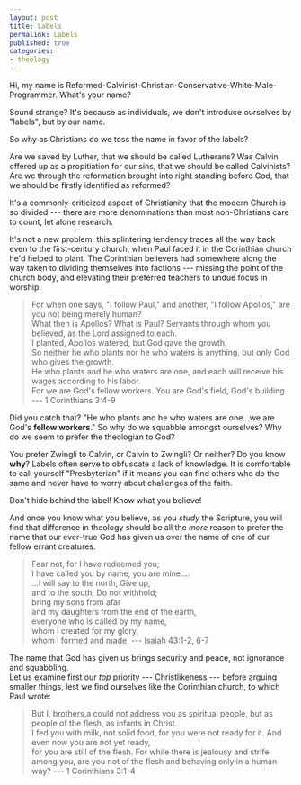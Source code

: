 ```yaml
---
layout: post
title: Labels
permalink: Labels
published: true
categories:
- theology
---
```


Hi, my name is
Reformed-Calvinist-Christian-Conservative-White-Male-Programmer. What's
your name?

Sound strange? It's because as individuals, we don't introduce ourselves
by "labels", but by our name.

So why as Christians do we toss the name in favor of the labels?

Are we saved by Luther, that we should be called Lutherans? Was Calvin
offered up as a propitiation for our sins, that we should be called
Calvinists? Are we through the reformation brought into right standing
before God, that we should be firstly identified as reformed?

It's a commonly-criticized aspect of Christianity that the modern Church
is so divided --- there are more denominations than most non-Christians
care to count, let alone research.

It's not a new problem; this splintering tendency traces all the way
back even to the first-century church, when Paul faced it in the
Corinthian church he'd helped to plant. The Corinthian believers had
somewhere along the way taken to dividing themselves into factions ---
missing the point of the church body, and elevating their preferred
teachers to undue focus in worship.

> For when one says, "I follow Paul," and another, "I follow Apollos,"
> are you not being merely human?  
>  What then is Apollos? What is Paul? Servants through whom you
> believed, as the Lord assigned to each.  
>  I planted, Apollos watered, but God gave the growth.  
>  So neither he who plants nor he who waters is anything, but only God
> who gives the growth.  
>  He who plants and he who waters are one, and each will receive his
> wages according to his labor.  
>  For we are God's fellow workers. You are God's field, God's building.
> --- 1 Corinthians 3:4-9

Did you catch that? "He who plants and he who waters are one...we are
God's **fellow workers**." So why do we squabble amongst ourselves? Why
do we seem to prefer the theologian to God?

You prefer Zwingli to Calvin, or Calvin to Zwingli? Or neither? Do you
know **why**? Labels often serve to obfuscate a lack of knowledge. It is
comfortable to call yourself "Presbyterian" if it means you can find
others who do the same and never have to worry about challenges of the
faith.

Don't hide behind the label! Know what you believe!

And once you know what you believe, as you *study* the Scripture, you
will find that difference in theology should be all the *more* reason to
prefer the name that our ever-true God has given us over the name of one
of our fellow errant creatures.

> Fear not, for I have redeemed you;  
>  I have called you by name, you are mine....  
>  ...I will say to the north, Give up,  
>  and to the south, Do not withhold;  
>  bring my sons from afar  
>  and my daughters from the end of the earth,  
>  everyone who is called by my name,  
>  whom I created for my glory,  
>  whom I formed and made. --- Isaiah 43:1-2, 6-7

The name that God has given us brings security and peace, not ignorance
and squabbling.  
 Let us examine first our *top* priority --- Christlikeness --- before
arguing smaller things, lest we find ourselves like the Corinthian
church, to which Paul wrote:

> But I, brothers,a could not address you as spiritual people, but as
> people of the flesh, as infants in Christ.  
>  I fed you with milk, not solid food, for you were not ready for it.
> And even now you are not yet ready,  
>  for you are still of the flesh. For while there is jealousy and
> strife among you, are you not of the flesh and behaving only in a
> human way? --- 1 Corinthians 3:1-4

